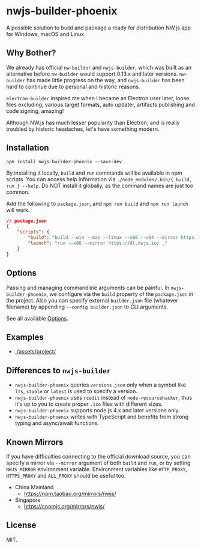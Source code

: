 
# nwjs-builder-phoenix

A possible solution to build and package a ready for distribution NW.js app for Windows, macOS and Linux.

## Why Bother?

We already has official `nw-builder` and `nwjs-builder`, which was built as an alternative before `nw-builder` would support 0.13.x and later versions.
`nw-builder` has made little progress on the way, and `nwjs-builder` has been hard to continue due to personal and historic reasons.

`electron-builder` inspired me when I became an Electron user later, loose files excluding, various target formats, auto updater, artifacts publishing and code signing, amazing!

Although NW.js has much lesser popularity than Electron, and is really troubled by historic headaches, let's have something modern.

## Installation

```shell
npm install nwjs-builder-phoenix --save-dev
```

By installing it locally, `build` and `run` commands will be available in npm scripts. You can access help information via `./node_modules/.bin/{ build, run } --help`. Do NOT install it globally, as the command names are just too common.

Add the following to `package.json`, and `npm run build` and `npm run launch` will work.

```json
// package.json
{
    "scripts": {
        "build": "build --win --mac --linux --x86 --x64 --mirror https://dl.nwjs.io/ .",
        "launch": "run --x86 --mirror https://dl.nwjs.io/ ."
    }
}
```

## Options

Passing and managing commandline arguments can be painful. In `nwjs-builder-phoenix`, we configure via the `build` property of the `package.json` in the project. Also you can specify external `builder.json` file (whatever filename) by appending `--config builder.json` to CLI arguments.

See all available [Options](./docs/Options.md).

## Examples

* [./assets/project/](./assets/project/)

## Differences to `nwjs-builder`

* `nwjs-builder-phoenix` queries `versions.json` only when a symbol like `lts`, `stable` or `latest` is used to specify a version.
* `nwjs-builder-phoenix` uses `rcedit` instead of `node-resourcehacker`, thus it's up to you to create proper `.ico` files with different sizes.
* `nwjs-builder-phoenix` supports node.js 4.x and later versions only.
* `nwjs-builder-phoenix` writes with TypeScript and benefits from strong typing and async/await functions.

## Known Mirrors

If you have difficulties connecting to the official download source, you can specify a mirror via `--mirror` argument of both `build` and `run`, or by setting `NWJS_MIRROR` environment variable. Environment variables like `HTTP_PROXY`, `HTTPS_PROXY` and `ALL_PROXY` should be useful too.

* China Mainland
  * https://npm.taobao.org/mirrors/nwjs/
* Singapore
  * https://cnpmjs.org/mirrors/nwjs/

## License

MIT.

